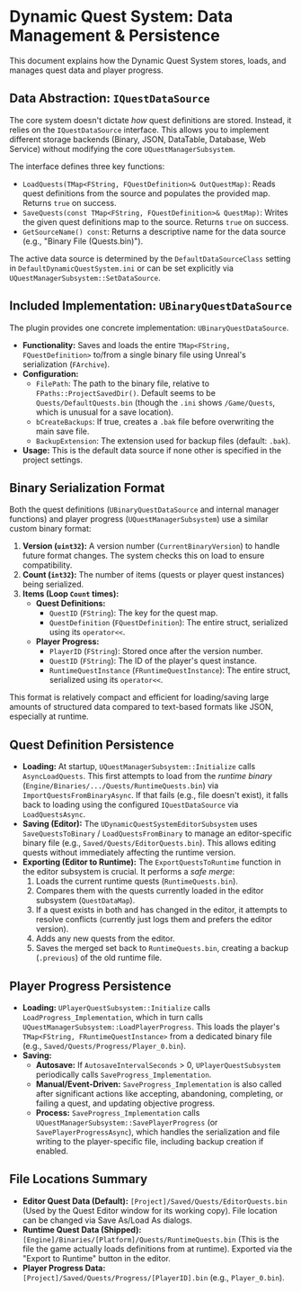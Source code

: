 # Dynamic Quest System: Data Management & Persistence

This document explains how the Dynamic Quest System stores, loads, and manages quest data and player progress.

## Data Abstraction: `IQuestDataSource`

The core system doesn't dictate *how* quest definitions are stored. Instead, it relies on the `IQuestDataSource` interface. This allows you to implement different storage backends (Binary, JSON, DataTable, Database, Web Service) without modifying the core `UQuestManagerSubsystem`.

The interface defines three key functions:

*   `LoadQuests(TMap<FString, FQuestDefinition>& OutQuestMap)`: Reads quest definitions from the source and populates the provided map. Returns `true` on success.
*   `SaveQuests(const TMap<FString, FQuestDefinition>& QuestMap)`: Writes the given quest definitions map to the source. Returns `true` on success.
*   `GetSourceName() const`: Returns a descriptive name for the data source (e.g., "Binary File (Quests.bin)").

The active data source is determined by the `DefaultDataSourceClass` setting in `DefaultDynamicQuestSystem.ini` or can be set explicitly via `UQuestManagerSubsystem::SetDataSource`.

## Included Implementation: `UBinaryQuestDataSource`

The plugin provides one concrete implementation: `UBinaryQuestDataSource`.

*   **Functionality:** Saves and loads the entire `TMap<FString, FQuestDefinition>` to/from a single binary file using Unreal's serialization (`FArchive`).
*   **Configuration:**
    *   `FilePath`: The path to the binary file, relative to `FPaths::ProjectSavedDir()`. Default seems to be `Quests/DefaultQuests.bin` (though the `.ini` shows `/Game/Quests`, which is unusual for a save location).
    *   `bCreateBackups`: If true, creates a `.bak` file before overwriting the main save file.
    *   `BackupExtension`: The extension used for backup files (default: `.bak`).
*   **Usage:** This is the default data source if none other is specified in the project settings.

## Binary Serialization Format

Both the quest definitions (`UBinaryQuestDataSource` and internal manager functions) and player progress (`UQuestManagerSubsystem`) use a similar custom binary format:

1.  **Version (`uint32`):** A version number (`CurrentBinaryVersion`) to handle future format changes. The system checks this on load to ensure compatibility.
2.  **Count (`int32`):** The number of items (quests or player quest instances) being serialized.
3.  **Items (Loop `Count` times):**
    *   **Quest Definitions:**
        *   `QuestID` (`FString`): The key for the quest map.
        *   `QuestDefinition` (`FQuestDefinition`): The entire struct, serialized using its `operator<<`.
    *   **Player Progress:**
        *   `PlayerID` (`FString`): Stored once after the version number.
        *   `QuestID` (`FString`): The ID of the player's quest instance.
        *   `RuntimeQuestInstance` (`FRuntimeQuestInstance`): The entire struct, serialized using its `operator<<`.

This format is relatively compact and efficient for loading/saving large amounts of structured data compared to text-based formats like JSON, especially at runtime.

## Quest Definition Persistence

*   **Loading:** At startup, `UQuestManagerSubsystem::Initialize` calls `AsyncLoadQuests`. This first attempts to load from the *runtime binary* (`Engine/Binaries/.../Quests/RuntimeQuests.bin`) via `ImportQuestsFromBinaryAsync`. If that fails (e.g., file doesn't exist), it falls back to loading using the configured `IQuestDataSource` via `LoadQuestsAsync`.
*   **Saving (Editor):** The `UDynamicQuestSystemEditorSubsystem` uses `SaveQuestsToBinary` / `LoadQuestsFromBinary` to manage an editor-specific binary file (e.g., `Saved/Quests/EditorQuests.bin`). This allows editing quests without immediately affecting the runtime version.
*   **Exporting (Editor to Runtime):** The `ExportQuestsToRuntime` function in the editor subsystem is crucial. It performs a *safe merge*:
    1.  Loads the current runtime quests (`RuntimeQuests.bin`).
    2.  Compares them with the quests currently loaded in the editor subsystem (`QuestDataMap`).
    3.  If a quest exists in both and has changed in the editor, it attempts to resolve conflicts (currently just logs them and prefers the editor version).
    4.  Adds any new quests from the editor.
    5.  Saves the merged set back to `RuntimeQuests.bin`, creating a backup (`.previous`) of the old runtime file.

## Player Progress Persistence

*   **Loading:** `UPlayerQuestSubsystem::Initialize` calls `LoadProgress_Implementation`, which in turn calls `UQuestManagerSubsystem::LoadPlayerProgress`. This loads the player's `TMap<FString, FRuntimeQuestInstance>` from a dedicated binary file (e.g., `Saved/Quests/Progress/Player_0.bin`).
*   **Saving:**
    *   **Autosave:** If `AutosaveIntervalSeconds` > 0, `UPlayerQuestSubsystem` periodically calls `SaveProgress_Implementation`.
    *   **Manual/Event-Driven:** `SaveProgress_Implementation` is also called after significant actions like accepting, abandoning, completing, or failing a quest, and updating objective progress.
    *   **Process:** `SaveProgress_Implementation` calls `UQuestManagerSubsystem::SavePlayerProgress` (or `SavePlayerProgressAsync`), which handles the serialization and file writing to the player-specific file, including backup creation if enabled.

## File Locations Summary

*   **Editor Quest Data (Default):** `[Project]/Saved/Quests/EditorQuests.bin` (Used by the Quest Editor window for its working copy). File location can be changed via Save As/Load As dialogs.
*   **Runtime Quest Data (Shipped):** `[Engine]/Binaries/[Platform]/Quests/RuntimeQuests.bin` (This is the file the game actually loads definitions from at runtime). Exported via the "Export to Runtime" button in the editor.
*   **Player Progress Data:** `[Project]/Saved/Quests/Progress/[PlayerID].bin` (e.g., `Player_0.bin`).
